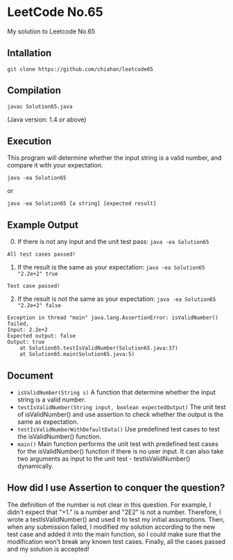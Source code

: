 # LeetCode No.65
My solution to Leetcode No.65

## Intallation
```
git clone https://github.com/chiahan/leetcode65
```

## Compilation
```
javac Solution65.java
```
(Java version: 1.4 or above)

## Execution
This program will determine whether the input string is a valid number, and compare it with your expectation.
```
java -ea Solution65
```
or 
```
java -ea Solution65 [a string] [expected result]
```
## Example Output
0. If there is not any input and the unit test pass: `java -ea Solution65`
```
All test cases passed!
```
1. If the result is the same as your expectation: `java -ea Solution65 "2.2e+2" true`
```
Test case passed!
```
2. If the result is not the same as your expectation: `java -ea Solution65 "2.2e+2" false`
```
Exception in thread "main" java.lang.AssertionError: isValidNumber() failed,
Input: 2.2e+2
Expected output: false
Output: true
	at Solution65.testIsValidNumber(Solution65.java:37)
	at Solution65.main(Solution65.java:5)
```
## Document
- `isValidNumber(String s)`
A function that determine whether the input string is a valid number.
- `testIsValidNumber(String input, boolean expectedOutput)`
The unit test of isValidNumber() and use assertion to check whether the output is the same as expectation.
- `testIsValidNumberWithDefaultData()`
Use predefined test cases to test the isValidNumber() function.
- `main()`
Main function performs the unit test with predefined test cases for the isValidNumber() function if there is no user input.
It can also take two arguments as input to the unit test - testIsValidNumber() dynamically.

## How did I use Assertion to conquer the question?
The definition of the number is not clear in this question. For example, I didn't expect that "+1." is a number and "2E2" is not a number. Therefore, I wrote a testIsValidNumber() and used it to test my initial assumptions. Then, when any submission failed, I modified my solution according to the new test case and added it into the main function, so I could make sure that the modification won't break any known test cases. Finally, all the cases passed and my solution is accepted!
